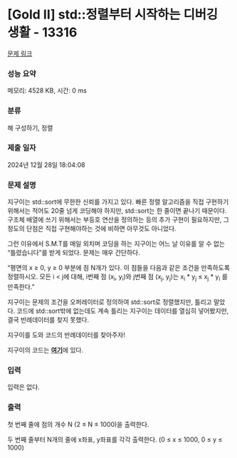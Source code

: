 # [Gold II] std::정렬부터 시작하는 디버깅 생활 - 13316 

[문제 링크](https://www.acmicpc.net/problem/13316) 

### 성능 요약

메모리: 4528 KB, 시간: 0 ms

### 분류

해 구성하기, 정렬

### 제출 일자

2024년 12월 28일 18:04:08

### 문제 설명

<p>지구이는 std::sort에 무한한 신뢰를 가지고 있다. 빠른 정렬 알고리즘을 직접 구현하기 위해서는 적어도 20줄 넘게 코딩해야 하지만, std::sort는 한 줄이면 끝나기 때문이다. 구조체 배열에 쓰기 위해서는 부등호 연산을 정의하는 등의 추가 구현이 필요하지만, 그 정도의 단점은 직접 구현해야하는 것에 비하면 아무것도 아니었다.</p>

<p>그런 이유에서 S.M.T를 매일 외치며 코딩을 하는 지구이는 어느 날 이유를 알 수 없는 “틀렸습니다”를 받게 되었다. 문제는 매우 간단하다.</p>

<p>“평면의 x ≥ 0, y ≥ 0 부분에 점 N개가 있다. 이 점들을 다음과 같은 조건을 만족하도록 정렬하시오. 모든 i < j에 대해, i번째 점 (x<sub>i</sub>, y<sub>i</sub>)와 j번째 점 (x<sub>j</sub>, y<sub>j</sub>)는 x<sub>i</sub> * y<sub>j</sub> ≤ x<sub>j</sub> * y<sub>i</sub> 를 만족한다.”</p>

<p>지구이는 문제의 조건을 오퍼레이터로 정의하여 std::sort로 정렬했지만, 틀리고 말았다. 코드에 std::sort밖에 없는데도 계속 틀리는 지구이는 데이터를 열심히 넣어봤지만, 결국 반례데이터를 찾지 못했다.</p>

<p>지구이를 도와 코드의 반례데이터를 찾아주자!</p>

<p>지구이의 코드는 <a href="https://onlinejudgeimages.s3-ap-northeast-1.amazonaws.com/problem/13316/SMT.cpp"><strong><u>여기</u></strong></a>에 있다.</p>

### 입력 

 <p>입력은 없다.</p>

### 출력 

 <p>첫 번째 줄에 점의 개수 N (2 ≤ N ≤ 1000)을 출력한다.</p>

<p>두 번째 줄부터 N개의 줄에 x좌표, y좌표를 각각 출력한다. (0 ≤ x ≤ 1000, 0 ≤ y ≤ 1000)</p>

